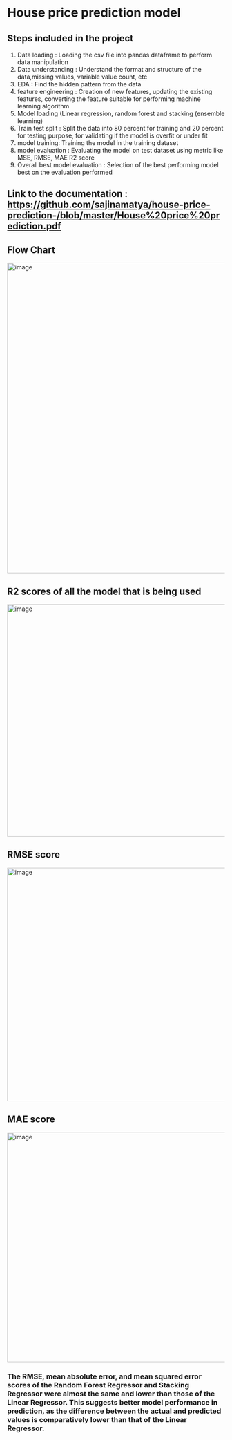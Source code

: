 # House price prediction model 
## Steps included in the project  
1. Data loading : Loading the csv file into pandas dataframe to perform data manipulation
2. Data understanding : Understand the format and structure of the data,missing values, variable value count, etc
3. EDA : Find the hidden pattern from the data 
4. feature engineering : Creation of new features, updating the existing features, converting the feature suitable for performing machine learning algorithm 
5. Model loading (Linear regression, random forest and stacking (ensemble learning) 
6. Train test split : Split the data into 80 percent for training and 20 percent for testing purpose, for validating if the model is overfit or under fit 
7. model training: Training the model in the training dataset  
8. model evaluation : Evaluating the model on test dataset using metric like MSE, RMSE, MAE R2 score 
9. Overall best model evaluation : Selection of the best performing model best on the evaluation performed  

## Link to the documentation : https://github.com/sajinamatya/house-price-prediction-/blob/master/House%20price%20prediction.pdf

## Flow Chart
<img width="1016" height="719" alt="image" src="https://github.com/user-attachments/assets/a0d3e138-fcd9-4a7c-9321-370bf377f111" />


## R2 scores of all the model that is being used 
<img width="886" height="538" alt="image" src="https://github.com/user-attachments/assets/8d2b7bb3-8268-47e1-9b6c-b82c9e4a17ed" />

## RMSE score 
<img width="894" height="541" alt="image" src="https://github.com/user-attachments/assets/4fb3befb-c1b6-4d0c-b49a-5ddf0727aba5" />

## MAE score 
<img width="927" height="532" alt="image" src="https://github.com/user-attachments/assets/ee40ba1f-0c23-42cd-ae98-5c6ce390dda2" />

### The RMSE, mean absolute error, and mean squared error scores of the Random Forest Regressor and Stacking Regressor were almost the same and lower than those of the Linear Regressor. This suggests better model performance in prediction, as the difference between the actual and predicted values is comparatively lower than that of the Linear Regressor.
